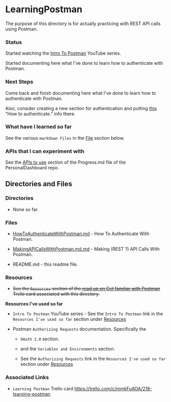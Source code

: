 # LearningPostman

The purpose of this directory is for actually practicing with REST API calls using Postman.

### Status
Started watching the [Intro To Postman](https://www.youtube.com/playlist?list=PLM-7VG-sgbtAgGq_pef5y_ruIUBPpUgNJ) YouTube series.

Started documenting here what I've done to learn how to authenticate with Postman.

### Next Steps
Come back and finish documenting here what I've done to learn how to authenticate with Postman.

Also, consider creating a new section for authentication and putting [this](https://github.com/JamieBort/LearningDirectory/tree/master/Postman/LearningPostman#what-have-i-learned-so-far) "How to authenticate." info there.

### What have I learned so far
See the various `markdown Files` in the [File](https://github.com/JamieBort/LearningDirectory/tree/master/API/Postman/LearningPostman#files) section below.

### APIs that I can experiment with

See the [APIs to use](https://github.com/JamieBort/PersonalDashboard/blob/master/Progress.md#apis-to-use) section of the Progress\.md file of the PersonalDashboard repo.


## Directories and Files

### Directories
* None so far.

### Files
* [HowToAuthenticateWithPostman.md](https://github.com/JamieBort/LearningDirectory/blob/master/API/Postman/LearningPostman/HowToAuthenticateWithPostman.md) - How To Authenticate With Postman.

* [MakingAPICallsWithPostman.md.md](https://github.com/JamieBort/LearningDirectory/blob/master/API/Postman/LearningPostman/MakingAPICallsWithPostman.md) - Making (REST ?) API Calls With Postman.

* README.md - this readme file.

### Resources

* ~~See the `Resources` section of the
[read up on Get familiar with Postman](https://trello.com/c/mmkFuAOA/218-read-up-on-get-familiar-with-postman) Trello card associated with this directory.~~

**Resources I've used so far**

* `Intro To Postman` YouTube series - See the `Intro To Postman` link in the `Resources I've used so far` section under [Resources](https://github.com/JamieBort/LearningDirectory/tree/master/API/Postman#resources)

* Postman `Authorizing Requests` documentation. Specifically the
    * `OAuth 2.0` section.
    * and the `Variables and Environments` section.

    * See the `Authorizing Requests` link in the `Resources I've used so far` section under [Resources](https://github.com/JamieBort/LearningDirectory/tree/master/API/Postman#resources)

### Associated Links

* `Learning Postman` Trello card
https://trello.com/c/mmkFuAOA/218-learning-postman